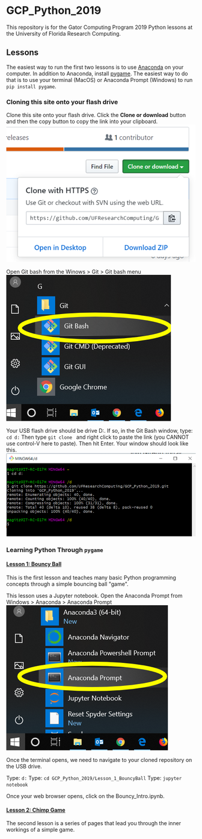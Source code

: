 # GCP_Python_2019

This repository is for the Gator Computing Program 2019 Python lessons at the University of Florida Research Computing.

## Lessons

The easiest way to run the first two lessons is to use [Anaconda](https://www.anaconda.com/) on your computer. In addition to Anaconda, install [pygame](https://www.pygame.org/). The easiest way to do that is to use your terminal (MacOS) or Anaconda Prompt (Windows) to run `pip install pygame`.

### Cloning this site onto your flash drive

Clone this site onto your flash drive. Click the **Clone or download** button and then the copy button to copy the link into your clipboard. ![Git Clone image](assets/notebook_images/Git_clone.png)

Open Git bash from the Winows > Git > Git bash menu ![Opening Git Bash](assets/notebook_images/Git_Bash_Launch.png)

Your USB flash drive should be drive D:. If so, in the Git Bash window, type: `cd d:`
Then type `git clone ` and right click to paste the link (you CANNOT use control-V here to paste).
Then hit Enter. Your window should look like this.
![Git bash clone screenshot](assets/notebook_images/Git_Bash_Clone.png)


### Learning Python Through `pygame`

#### [Lesson 1: Bouncy Ball](Lesson_1_BouncyBall/Bouncy_Intro.ipynb) 
This is the first lesson and teaches many basic Python programming concepts through a simple bouncing ball "game". 

This lesson uses a Jupyter notebook. Open the Anaconda Prompt from Windows > Anaconda > Anaconda Prompt
![Launch Anaconda Prompt](assets/notebook_images/Anaconda_Prompt_Launch.png)

Once the terminal opens, we need to navigate to your cloned repository on the USB drive.

Type: `d:`
Type: `cd GCP_Python_2019/Lesson_1_BouncyBall`
Type: `jupyter notebook`

Once your web browser opens, click on the Bouncy_Intro.ipynb.

#### [Lesson 2: Chimp Game](Lesson_2_Chimp\chimp.py) 
The second lesson is a series of pages that lead you through the inner workings of a simple game.

